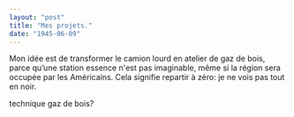 ```yaml
---
layout: "post"
title: "Mes projets."
date: "1945-06-09"
---
```


Mon idée est de transformer le camion lourd en atelier de gaz de bois, parce qu’une station essence n'est pas imaginable, même si la région sera occupée par les Américains. Cela signifie repartir à zéro: je ne vois pas tout en noir.


<div class="histoire"></div>

<div class="commentaire">technique gaz de bois?</div>